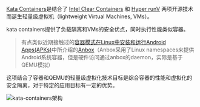 [Kata Containers](https://katacontainers.io/)是结合了 [Intel Clear Containers](https://github.com/clearcontainers/runtime) 和 [Hyper runV](https://github.com/hyperhq/runv) 两项开源技术而诞生轻量级虚拟机（lightweight Virtual Machines, VMs）。

kata containers提供了负载隔离和VMs的安全优点，同时执行性能类似容器。

> 有点类似近期接触过的[容器模式在Linux中安装和运行Android Apps(APKs)](../../develop/android/linux/install_and_run_android_apps_on_linux_in_container)中所介绍的[Anbox](https://github.com/anbox/anbox)（Anbox采用了Linux namespaces来提供Android系统容器，但是硬件访问通过anbox的daemon，实际是基于QEMU模拟）

这项结合了容器和QEMU的轻量级虚拟化技术目标是综合容器的性能和虚拟化的安全隔离，对于特定的应用目标有一定的优势。

![kata-containers架构](kata-explained1@2x.png)
